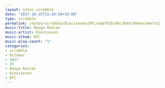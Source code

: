 ```yaml
---
layout: notes_scrobble
date: "2017-10-25T15:26:58+10:00"
type: scrobble
permalink: /notes/scrobble/Dieziseven/DFC/aab792bc89c264dc568eec94afa15f572bc2963b.html
music-title: Amiga Roolez
music-artist: Dieziseven
music-album: DFC
music-play-count: "1"
categories:
- scrobble
- October
- 2017
- 25
- Amiga Roolez
- Dieziseven
- DFC
---
```

